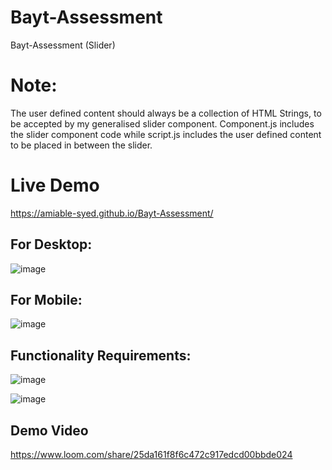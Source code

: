 # Bayt-Assessment
Bayt-Assessment (Slider)

# Note:
The user defined content should always be a collection of HTML Strings, to be accepted by my generalised slider component.
Component.js includes the slider component code while script.js includes the user defined content to be placed in between the slider.

# Live Demo
https://amiable-syed.github.io/Bayt-Assessment/
## For Desktop:
![image](https://user-images.githubusercontent.com/23275447/188719103-a7827d1a-d8c4-45eb-bb96-ef57b1ce4d1e.png)

## For Mobile:
![image](https://user-images.githubusercontent.com/23275447/188719179-66cb9f78-08d2-4884-afdb-42e26a9eb2f7.png)

## Functionality Requirements:
![image](https://user-images.githubusercontent.com/23275447/188719275-37ec60e8-9995-4e2d-8ab5-ec8934b32344.png)

![image](https://user-images.githubusercontent.com/23275447/188719431-5fc2196b-54cc-4fa8-abae-2ec4d98b27f5.png)


## Demo Video
https://www.loom.com/share/25da161f8f6c472c917edcd00bbde024
